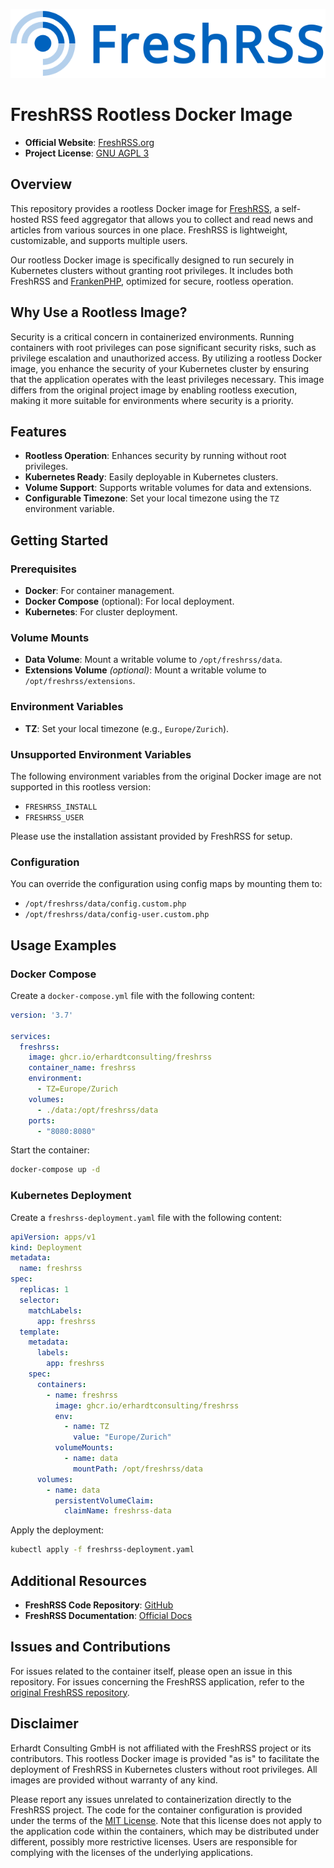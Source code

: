 ![FreshRSS Logo](https://raw.githubusercontent.com/FreshRSS/FreshRSS/refs/heads/edge/docs/img/FreshRSS-logo.png)

# FreshRSS Rootless Docker Image

- **Official Website**: [FreshRSS.org](https://freshrss.org)
- **Project License**: [GNU AGPL 3](https://www.gnu.org/licenses/agpl-3.0.html)

## Overview

This repository provides a rootless Docker image for [FreshRSS](https://freshrss.org), a self-hosted RSS feed aggregator that allows you to collect and read news and articles from various sources in one place. FreshRSS is lightweight, customizable, and supports multiple users.

Our rootless Docker image is specifically designed to run securely in Kubernetes clusters without granting root privileges. It includes both FreshRSS and [FrankenPHP](https://frankenphp.dev/), optimized for secure, rootless operation.

## Why Use a Rootless Image?

Security is a critical concern in containerized environments. Running containers with root privileges can pose significant security risks, such as privilege escalation and unauthorized access. By utilizing a rootless Docker image, you enhance the security of your Kubernetes cluster by ensuring that the application operates with the least privileges necessary. This image differs from the original project image by enabling rootless execution, making it more suitable for environments where security is a priority.

## Features

- **Rootless Operation**: Enhances security by running without root privileges.
- **Kubernetes Ready**: Easily deployable in Kubernetes clusters.
- **Volume Support**: Supports writable volumes for data and extensions.
- **Configurable Timezone**: Set your local timezone using the `TZ` environment variable.

## Getting Started

### Prerequisites

- **Docker**: For container management.
- **Docker Compose** (optional): For local deployment.
- **Kubernetes**: For cluster deployment.

### Volume Mounts

- **Data Volume**: Mount a writable volume to `/opt/freshrss/data`.
- **Extensions Volume** *(optional)*: Mount a writable volume to `/opt/freshrss/extensions`.

### Environment Variables

- **TZ**: Set your local timezone (e.g., `Europe/Zurich`).

### Unsupported Environment Variables

The following environment variables from the original Docker image are not supported in this rootless version:

- `FRESHRSS_INSTALL`
- `FRESHRSS_USER`

Please use the installation assistant provided by FreshRSS for setup.

### Configuration

You can override the configuration using config maps by mounting them to:

- `/opt/freshrss/data/config.custom.php`
- `/opt/freshrss/data/config-user.custom.php`

## Usage Examples

### Docker Compose

Create a `docker-compose.yml` file with the following content:

```yaml
version: '3.7'

services:
  freshrss:
    image: ghcr.io/erhardtconsulting/freshrss
    container_name: freshrss
    environment:
      - TZ=Europe/Zurich
    volumes:
      - ./data:/opt/freshrss/data
    ports:
      - "8080:8080"
```

Start the container:

```bash
docker-compose up -d
```

### Kubernetes Deployment

Create a `freshrss-deployment.yaml` file with the following content:

```yaml
apiVersion: apps/v1
kind: Deployment
metadata:
  name: freshrss
spec:
  replicas: 1
  selector:
    matchLabels:
      app: freshrss
  template:
    metadata:
      labels:
        app: freshrss
    spec:
      containers:
        - name: freshrss
          image: ghcr.io/erhardtconsulting/freshrss
          env:
            - name: TZ
              value: "Europe/Zurich"
          volumeMounts:
            - name: data
              mountPath: /opt/freshrss/data
      volumes:
        - name: data
          persistentVolumeClaim:
            claimName: freshrss-data
```

Apply the deployment:

```bash
kubectl apply -f freshrss-deployment.yaml
```

## Additional Resources

- **FreshRSS Code Repository**: [GitHub](https://github.com/FreshRSS/FreshRSS)
- **FreshRSS Documentation**: [Official Docs](https://freshrss.github.io/FreshRSS/)

## Issues and Contributions

For issues related to the container itself, please open an issue in this repository. For issues concerning the FreshRSS application, refer to the [original FreshRSS repository](https://github.com/FreshRSS/FreshRSS).

## Disclaimer

Erhardt Consulting GmbH is not affiliated with the FreshRSS project or its contributors. This rootless Docker image is provided "as is" to facilitate the deployment of FreshRSS in Kubernetes clusters without root privileges. All images are provided without warranty of any kind.

Please report any issues unrelated to containerization directly to the FreshRSS project. The code for the container configuration is provided under the terms of the [MIT License](LICENSE). Note that this license does not apply to the application code within the containers, which may be distributed under different, possibly more restrictive licenses. Users are responsible for complying with the licenses of the underlying applications.